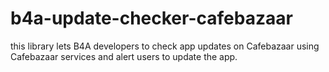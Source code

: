# b4a-update-checker-cafebazaar
this library lets B4A developers to check app updates on Cafebazaar using Cafebazaar services and alert users to update the app.
